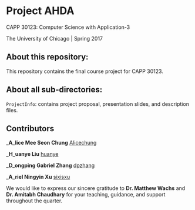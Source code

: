 # Project AHDA

CAPP 30123: Computer Science with Application-3

The University of Chicago | Spring 2017

## About this repository:
This repository contains the final course project for CAPP 30123.

## About all sub-directories:
<code>ProjectInfo</code>: contains project proposal, presentation slides, and 
description files. 

## Contributors
**_A_lice Mee Seon Chung** [Alicechung](https://github.com/Alicechung)

**_H_uanye Liu** [huanye](https://github.com/huanye)

**_D_ongping Gabriel Zhang** [dpzhang](https://github.com/dpzhang)

**_A_riel Ningyin Xu** [sixisxu](https://github.com/sixisxu)

We would like to express our sincere gratitude to **Dr. Matthew Wachs** and 
**Dr. Amitabh Chaudhary** for your teaching, guidance, and support throughout 
the quarter.

